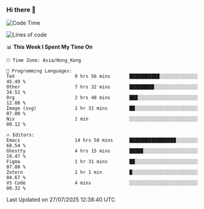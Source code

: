 ### Hi there 👋

<!--
**nicehiro/nicehiro** is a ✨ _special_ ✨ repository because its `README.md` (this file) appears on your GitHub profile.

Here are some ideas to get you started:

- 🔭 I’m currently working on ...
- 🌱 I’m currently learning ...
- 👯 I’m looking to collaborate on ...
- 🤔 I’m looking for help with ...
- 💬 Ask me about ...
- 📫 How to reach me: ...
- 😄 Pronouns: ...
- ⚡ Fun fact: ...
-->

<!--START_SECTION:waka-->
![Code Time](http://img.shields.io/badge/Code%20Time-841%20hrs%2038%20mins-blue)

![Lines of code](https://img.shields.io/badge/From%20Hello%20World%20I%27ve%20Written-1.7%20million%20lines%20of%20code-blue)

📊 **This Week I Spent My Time On** 

```text
🕑︎ Time Zone: Asia/Hong_Kong

💬 Programming Languages: 
TeX                      9 hrs 56 mins       ███████████░░░░░░░░░░░░░░   45.49 % 
Other                    7 hrs 32 mins       █████████░░░░░░░░░░░░░░░░   34.52 % 
Org                      2 hrs 48 mins       ███░░░░░░░░░░░░░░░░░░░░░░   12.88 % 
Image (svg)              1 hr 31 mins        ██░░░░░░░░░░░░░░░░░░░░░░░   07.00 % 
Nix                      1 min               ░░░░░░░░░░░░░░░░░░░░░░░░░   00.12 % 

🔥 Editors: 
Emacs                    14 hrs 58 mins      █████████████████░░░░░░░░   68.54 % 
Ghostty                  4 hrs 15 mins       █████░░░░░░░░░░░░░░░░░░░░   19.47 % 
Figma                    1 hr 31 mins        ██░░░░░░░░░░░░░░░░░░░░░░░   07.00 % 
Zotero                   1 hr 1 min          █░░░░░░░░░░░░░░░░░░░░░░░░   04.67 % 
VS Code                  4 mins              ░░░░░░░░░░░░░░░░░░░░░░░░░   00.32 % 
```


 Last Updated on 27/07/2025 12:38:40 UTC
<!--END_SECTION:waka-->
